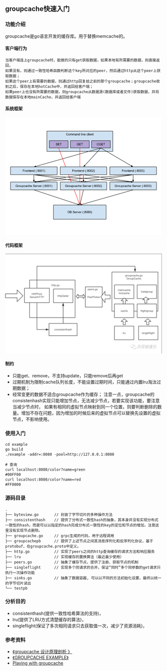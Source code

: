 ## groupcache快速入门

### 功能介绍
groupcache是go语言开发的缓存库。用于替换memcache的。
#### 客户端行为
```text
当客户端连上groupcache时，能做的只有get获取数据，如果本地有所需要的数据，则直接返回，
如果没有，则通过一致性哈希函数判断这个key所对应的peer，然后通过http从这个peer上获取数据；
如果这个peer上有需要的数据，则通过http回复给之前的那个groupcache；groupcache收到之后，保存在本地hotCache中，并返回给客户端；
如果peer上也没有所需要的数据，则groupcache从数据源(数据库或者文件)获取数据，并将数据保存在本地mainCache，并返回给客户端
```

#### 系统框架
![](./2.png)


#### 代码框架
![](./1.png)


####  制约
+ 只能get、remove，不支持update，只能remove后再get
+ 过期机制为限制cache队列长度，不能设置过期时间，只能通过内置lru淘汰过期数据；
+  经常变更的数据不适合groupcache作为缓存；
注意一点，groupcache的consistenhash实现只能增加节点，无法减少节点，若要实现该功能，要注意当减少节点时，
如果有相同的虚拟节点映射到同一个位置，则要判断删除的数量。增加不存在问题，因为增加的时候后来的虚拟节点可以替换先设置的虚拟节点，不影响使用。

### 使用入门
```shell
cd example
go build
./example -addr=:8080 -pool=http://127.0.0.1:8080 

# 查询
curl localhost:8080/color?name=green
#00FF00
curl localhost:8080/color?name=red
#FF0000

```

### 源码目录
 ```shell script
.
├── byteview.go       // 封装了字节切片的多种操作方法
├── consistenthash    // 提供了分布式一致性hash的抽象，其本身并没有实现分布式一致性的hash，而是可以以指定的hash完成分布式一致性的key的定位和节点的增加，注意这里没有实现节点删除。
├── groupcache.go     // grpc生成的代码，用于远程调用
├── groupcachepb      // 提供了上述节点之间其消息序列化和反序列化协议，基于protobuf，在groupcache.proto中定义。
├── http.go           // 实现了peers之间的http查询缓存的请求方法和响应服务
├── lru               // 实现缓存的置换算法（最近最少使用）
├── peers.go          // 抽象了缓存节点，提供了注册、获取节点的机制
├── singleflight      // 实现多个同请求的合并，保证“同时”多个同参数的get请求只执行一次操作功能
├── sinks.go          // 抽象了数据容器, 可以以不同的方法初始化设置，最终以统一的字节切片读出
└── testpb

```

### 分析目的
+ consistenthash(提供一致性哈希算法的支持)，
+ lru(提供了LRU方式清楚缓存的算法)，
+ singleflight(保证了多次相同请求只去获取值一次，减少了资源消耗)，


### 参考资料
+ [《groupcache 设计原理剖析 》](https://www.dazhuanlan.com/2019/12/11/5df07fcb62cae/?__cf_chl_jschl_tk__=e5a47b230d1b9d89eb3887cab036b09f2e3ea621-1590370196-0-AYcPFk14NmbUvag0bCwvLEwPGpXssbJuZhDvEpan7iZiKQi123FXqUvH-LsRSQaov7ybpQtzh-615A-1ZEDC54TuWv_6ZTwsr3zoEwubtJbUbw2J8PTOnzfviGoQB4UWA9Y1ZVzP5QLQ2BCSNlSYxDlegJsosJAV1xJQf06FNkbXPBEAh0SCE29OAzUhpZx1qOKfiUjkI1NNltnexAUoGKVMymm9ocKiWwcq4y_CnUX3xNGz6wyOTmUjQ0RrS1qcQDN8Z-0Jrzn9z1VbzCbEc8R-bdwdkzo7hqaHZ3goA0AQMpxVWxzRjbsy4YIf7vHWEg)
+ [《GROUPCACHE EXAMPLE》](https://sconedocs.github.io/groupcacheUseCase/)
+ [Playing with groupcache](https://capotej.com/blog/2013/07/28/playing-with-groupcache/)
